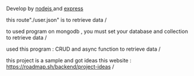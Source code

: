 <!-- Personal Blogging Platform API -->

Develop by 	<ins> nodejs </ins> and 	<ins> express </ins> 

this route"./user.json" is to retrieve data /

to used program on mongodb , you must set your database and collection to retrieve data /

used this program : CRUD and async function to retrieve data /

this project is a sample and got ideas this <md>website</md> : https://roadmap.sh/backend/project-ideas /
